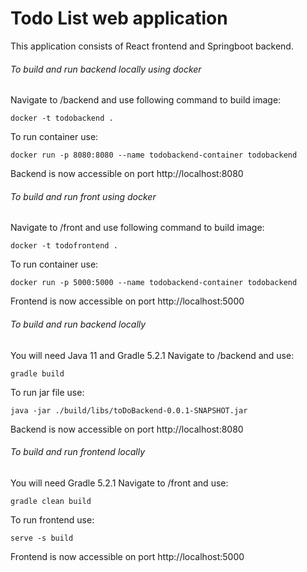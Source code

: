 # Todo List web application
This application consists of React frontend and Springboot backend.

###### To build and run backend locally using docker
Navigate to /backend and use following command to build image:
```
docker -t todobackend .
```
To run container use:
```
docker run -p 8080:8080 --name todobackend-container todobackend
```
Backend is now accessible on port http://localhost:8080

###### To build and run front using docker
Navigate to /front and use following command to build image:
```
docker -t todofrontend .
```
To run container use:
```
docker run -p 5000:5000 --name todobackend-container todobackend
```
Frontend is now accessible on port http://localhost:5000

###### To build and run backend locally
You will need Java 11 and Gradle 5.2.1
Navigate to /backend and use:
```
gradle build
```
To run jar file use:
```
java -jar ./build/libs/toDoBackend-0.0.1-SNAPSHOT.jar
```
Backend is now accessible on port http://localhost:8080

###### To build and run frontend locally
You will need Gradle 5.2.1
Navigate to /front and use:
```
gradle clean build
```
To run frontend use:
```
serve -s build
```
Frontend is now accessible on port http://localhost:5000